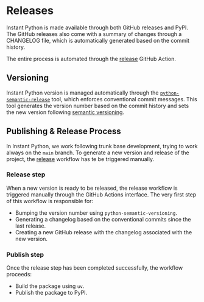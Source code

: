 # Releases

Instant Python is made available through both GitHub releases and PyPI. The GitHub releases also come 
with a summary of changes through a CHANGELOG file, which is automatically generated based on the commit history.

The entire process is automated through the [release](https://github.com/dimanu-py/instant-python/blob/main/.github/workflows/release.yml)
GitHub Action. 

## Versioning

Instant Python version is managed automatically through the [`python-semantic-release`](https://python-semantic-release.readthedocs.io/en/stable/index.html) 
tool, which enforces conventional commit messages. 
This tool generates the version number based on the commit history and sets the new version following [semantic versioning](https://semver.org/).

## Publishing & Release Process

In Instant Python, we work following trunk base development, trying to work always on the `main` branch. To generate a new version
and release of the project, the [release](https://github.com/dimanu-py/instant-python/blob/main/.github/workflows/release.yml) workflow
has te be triggered manually.

### Release step

When a new version is ready to be released, the release workflow is triggered manually through the GitHub Actions interface. 
The very first step of this workflow is responsible for:

- Bumping the version number using `python-semantic-versioning`.
- Generating a changelog based on the conventional commits since the last release.
- Creating a new GitHub release with the changelog associated with the new version.

### Publish step

Once the release step has been completed successfully, the workflow proceeds:

- Build the package using `uv`.
- Publish the package to PyPI.